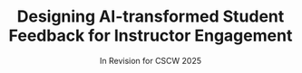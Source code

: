 ---
layout: project-detail
title: "Designing AI-transformed Student Feedback for Instructor Engagement"
type: "Research Project"
content: "Student Evaluations of Teaching (SET) are crucial for improving education quality, but many instructors avoid or minimally engage with them due to cognitive and emotional costs. This research investigates how to redesign SET reports using language models to increase instructor engagement while protecting their wellbeing..."
image: "debug.png"
alt: "Mockup of redesigned teaching evaluation interface showing different views"
date: "In Revision for CSCW 2025"
collaborator: ""
advisor: ""
permalink: /projects/:title
---